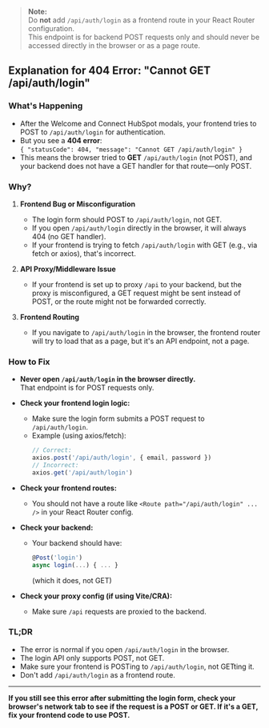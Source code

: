 > **Note:**  
> Do **not** add `/api/auth/login` as a frontend route in your React Router configuration.  
> This endpoint is for backend POST requests only and should never be accessed directly in the browser or as a page route.

## Explanation for 404 Error: "Cannot GET /api/auth/login"

### What's Happening

- After the Welcome and Connect HubSpot modals, your frontend tries to POST to `/api/auth/login` for authentication.
- But you see a **404 error**:  
  `{ "statusCode": 404, "message": "Cannot GET /api/auth/login" }`
- This means the browser tried to **GET** `/api/auth/login` (not POST), and your backend does not have a GET handler for that route—only POST.

### Why?

1. **Frontend Bug or Misconfiguration**  
   - The login form should POST to `/api/auth/login`, not GET.
   - If you open `/api/auth/login` directly in the browser, it will always 404 (no GET handler).
   - If your frontend is trying to fetch `/api/auth/login` with GET (e.g., via fetch or axios), that's incorrect.

2. **API Proxy/Middleware Issue**  
   - If your frontend is set up to proxy `/api` to your backend, but the proxy is misconfigured, a GET request might be sent instead of POST, or the route might not be forwarded correctly.

3. **Frontend Routing**  
   - If you navigate to `/api/auth/login` in the browser, the frontend router will try to load that as a page, but it's an API endpoint, not a page.

### How to Fix

- **Never open `/api/auth/login` in the browser directly.**  
  That endpoint is for POST requests only.

- **Check your frontend login logic:**  
  - Make sure the login form submits a POST request to `/api/auth/login`.
  - Example (using axios/fetch):
    ```js
    // Correct:
    axios.post('/api/auth/login', { email, password })
    // Incorrect:
    axios.get('/api/auth/login')
    ```

- **Check your frontend routes:**  
  - You should not have a route like `<Route path="/api/auth/login" ... />` in your React Router config.

- **Check your backend:**  
  - Your backend should have:
    ```ts
    @Post('login')
    async login(...) { ... }
    ```
    (which it does, not GET)

- **Check your proxy config (if using Vite/CRA):**
  - Make sure `/api` requests are proxied to the backend.

### TL;DR

- The error is normal if you open `/api/auth/login` in the browser.
- The login API only supports POST, not GET.
- Make sure your frontend is POSTing to `/api/auth/login`, not GETting it.
- Don't add `/api/auth/login` as a frontend route.

---

**If you still see this error after submitting the login form, check your browser's network tab to see if the request is a POST or GET. If it's a GET, fix your frontend code to use POST.**
